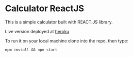 # Calculator ReactJS

This is a simple calculator built with REACT.JS library.

Live version deployed at [heroku](https://reactjs-calculator-live.herokuapp.com//)

To run it on your local machine clone into the repo, then type:

    npm install && npm start
